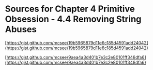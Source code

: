 # Sources for Chapter 4 Primitive Obsession - 4.4 Removing String Abuses


[https://gist.github.com/mcsee/19b5965879d11e6c185d4591add24042](https://gist.github.com/mcsee/19b5965879d11e6c185d4591add24042)

[https://gist.github.com/mcsee/9aea4a3d401b7e3c2e80101ff348dfa6](https://gist.github.com/mcsee/9aea4a3d401b7e3c2e80101ff348dfa6)